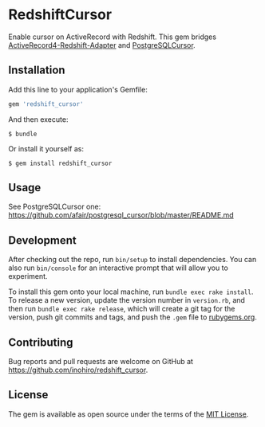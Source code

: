 # RedshiftCursor

Enable cursor on ActiveRecord with Redshift.
This gem bridges [ActiveRecord4-Redshift-Adapter](https://github.com/aamine/activerecord4-redshift-adapter) and [PostgreSQLCursor](https://github.com/afair/postgresql_cursor).

## Installation

Add this line to your application's Gemfile:

```ruby
gem 'redshift_cursor'
```

And then execute:

    $ bundle

Or install it yourself as:

    $ gem install redshift_cursor

## Usage

See PostgreSQLCursor one: https://github.com/afair/postgresql_cursor/blob/master/README.md

## Development

After checking out the repo, run `bin/setup` to install dependencies. You can also run `bin/console` for an interactive prompt that will allow you to experiment.

To install this gem onto your local machine, run `bundle exec rake install`. To release a new version, update the version number in `version.rb`, and then run `bundle exec rake release`, which will create a git tag for the version, push git commits and tags, and push the `.gem` file to [rubygems.org](https://rubygems.org).

## Contributing

Bug reports and pull requests are welcome on GitHub at https://github.com/inohiro/redshift_cursor.


## License

The gem is available as open source under the terms of the [MIT License](http://opensource.org/licenses/MIT).
